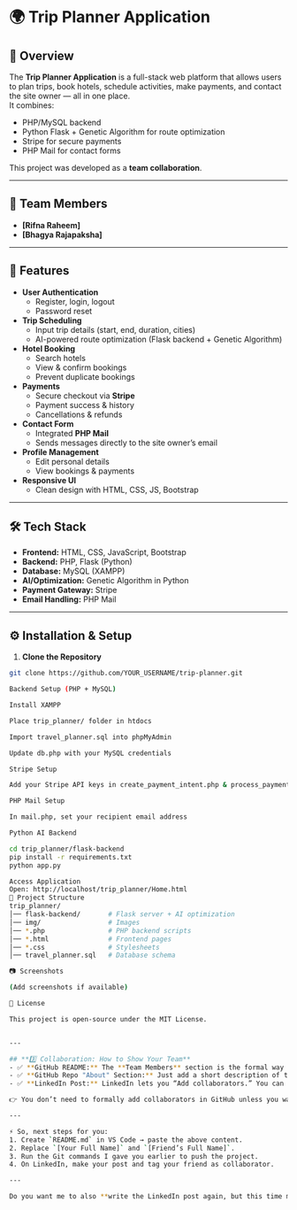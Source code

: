 # 🌍 Trip Planner Application

## 📌 Overview
The **Trip Planner Application** is a full-stack web platform that allows users to plan trips, book hotels, schedule activities, make payments, and contact the site owner — all in one place.  
It combines:
- PHP/MySQL backend
- Python Flask + Genetic Algorithm for route optimization
- Stripe for secure payments
- PHP Mail for contact forms

This project was developed as a **team collaboration**.

---

## 👥 Team Members
- **[Rifna Raheem]**  
- **[Bhagya Rajapaksha]**

---

## 🚀 Features
- **User Authentication**
  - Register, login, logout
  - Password reset
- **Trip Scheduling**
  - Input trip details (start, end, duration, cities)
  - AI-powered route optimization (Flask backend + Genetic Algorithm)
- **Hotel Booking**
  - Search hotels
  - View & confirm bookings
  - Prevent duplicate bookings
- **Payments**
  - Secure checkout via **Stripe**
  - Payment success & history
  - Cancellations & refunds
- **Contact Form**
  - Integrated **PHP Mail**
  - Sends messages directly to the site owner’s email
- **Profile Management**
  - Edit personal details
  - View bookings & payments
- **Responsive UI**
  - Clean design with HTML, CSS, JS, Bootstrap

---

## 🛠 Tech Stack
- **Frontend:** HTML, CSS, JavaScript, Bootstrap  
- **Backend:** PHP, Flask (Python)  
- **Database:** MySQL (XAMPP)  
- **AI/Optimization:** Genetic Algorithm in Python  
- **Payment Gateway:** Stripe  
- **Email Handling:** PHP Mail  

---

## ⚙️ Installation & Setup
1. **Clone the Repository**
```bash
git clone https://github.com/YOUR_USERNAME/trip-planner.git

Backend Setup (PHP + MySQL)

Install XAMPP

Place trip_planner/ folder in htdocs

Import travel_planner.sql into phpMyAdmin

Update db.php with your MySQL credentials

Stripe Setup

Add your Stripe API keys in create_payment_intent.php & process_payment.php

PHP Mail Setup

In mail.php, set your recipient email address

Python AI Backend

cd trip_planner/flask-backend
pip install -r requirements.txt
python app.py

Access Application
Open: http://localhost/trip_planner/Home.html
📂 Project Structure
trip_planner/
│── flask-backend/       # Flask server + AI optimization
│── img/                 # Images
│── *.php                # PHP backend scripts
│── *.html               # Frontend pages
│── *.css                # Stylesheets
│── travel_planner.sql   # Database schema

📷 Screenshots

(Add screenshots if available)

📜 License

This project is open-source under the MIT License.


---

## **3️⃣ Collaboration: How to Show Your Team**
- ✅ **GitHub README:** The **Team Members** section is the formal way (you don’t need to do more, recruiters check README).  
- ✅ **GitHub Repo "About" Section:** Just add a short description of the project (not required to list teammates here).  
- ✅ **LinkedIn Post:** LinkedIn lets you “Add collaborators.” You can **tag your teammate** so it appears for both of you. That’s the best and most professional approach.  

👉 You don’t need to formally add collaborators in GitHub unless you want both of you to push code to the repo. For portfolio purposes, **listing names in README + tagging on LinkedIn is enough and formal**.  

---

⚡ So, next steps for you:
1. Create `README.md` in VS Code → paste the above content.  
2. Replace `[Your Full Name]` and `[Friend’s Full Name]`.  
3. Run the Git commands I gave you earlier to push the project.  
4. On LinkedIn, make your post and tag your friend as collaborator.  

---

Do you want me to also **write the LinkedIn post again, but this time mentioning collaboration/teamwork** so you can just copy-paste it?
